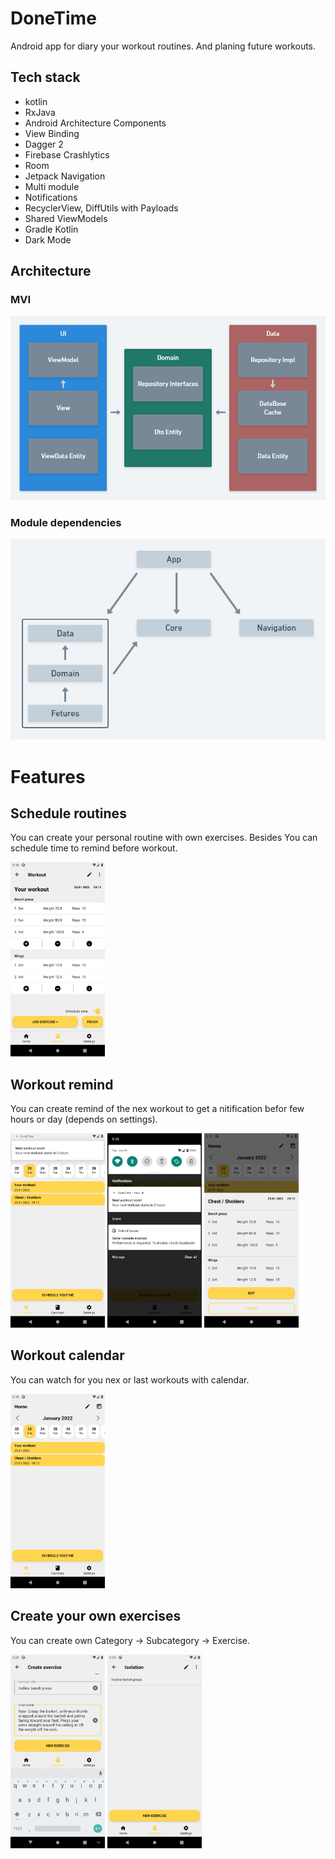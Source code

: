 # DoneTime
Android app for diary your workout routines. And planing future workouts.

## Tech stack
- kotlin
- RxJava
- Android Architecture Components
- View Binding
- Dagger 2
- Firebase Crashlytics
- Room
- Jetpack Navigation
- Multi module
- Notifications
- RecyclerView, DiffUtils with Payloads
- Shared ViewModels
- Gradle Kotlin
- Dark Mode

## Architecture
### MVI
![architecture scheme](resources/80dfe2a7-28a1-4535-98b4-b90c38ba43ea.png)

### Module dependencies
![architecture scheme](resources/untitled.png)

# Features
## Schedule routines
You can create your personal routine with own exercises. Besides You can schedule time to remind before workout.

<img src="resources/Screenshot_20220123_211639.png" width=30% height=30%>

## Workout remind
You can create remind of the nex workout to get a nitification befor few hours or day (depends on settings).

<img src="resources/Screenshot_20220123_211857.png" width=30% height=30%> <img src="resources/Screenshot_20220123_211903.png" width=30% height=30%> <img src="resources/Screenshot_20220123_211908.png" width=30% height=30%>

## Workout calendar
You can watch for you nex or last workouts with calendar.

<img src="resources/Screenshot_20220123_211915.png" width=30% height=30%>

## Create your own exercises
You can create own Category -> Subcategory -> Exercise.

<img src="resources/Screenshot_20220123_212137.png" width=30% height=30%> <img src="resources/Screenshot_20220123_212152.png" width=30% height=30%>

